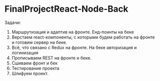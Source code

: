 # FinalProjectReact-Node-Back
Задачи:
1. Маршрутизация и адаптив на фронте. Енд-поинты на беке
2. Верстаем react-компоненты, с которыми будем работать на фронте и готовим сервер на беке.
3. Всё, что связано с Redux на фронте. На беке авторизация и логинизация
4. Прописываем REST на фронте и беке.
5. Сшиваем фронт и бек
6. Тестирование проекта
7. Шлифуем проект.
